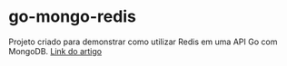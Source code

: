 ﻿# go-mongo-redis

Projeto criado para demonstrar como utilizar Redis em uma API Go com MongoDB. [Link do artigo](https://imasters.com.br/back-end/go-implementando-cache-em-apis-rest)

